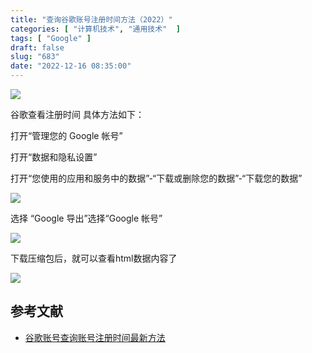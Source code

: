 ```yaml
---
title: "查询谷歌账号注册时间方法（2022）"
categories: [ "计算机技术", "通用技术"  ]
tags: [ "Google" ]
draft: false
slug: "683"
date: "2022-12-16 08:35:00"
---
```


![](https://imagehost-cdn.frytea.com/images/2022/12/16/2022121608379701c465b4803f3b586.png)

谷歌查看注册时间 具体方法如下：

打开“管理您的 Google 帐号”

打开“数据和隐私设置”

打开“您使用的应用和服务中的数据”-“下载或删除您的数据”-“下载您的数据”

![](https://imagehost-cdn.frytea.com/images/2022/12/12/202212121323513c7c149a3f8aa3f6f.png)

选择 “Google 导出”选择“Google 帐号”

![](https://imagehost-cdn.frytea.com/images/2022/12/12/202212121324114d034f25471bff90b.png)

下载压缩包后，就可以查看html数据内容了

![](https://imagehost-cdn.frytea.com/images/2022/12/12/202212121325149679fd9f3fd744713.png)

## 参考文献

- [谷歌账号查询账号注册时间最新方法](https://jike.info/topic/12339/谷歌账号查询账号注册时间最新方法)